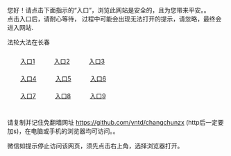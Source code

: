 您好！请点击下面指示的“入口”，浏览此网站是安全的，且为您带来平安。。 <br/>
点击入口后，请耐心等待， 过程中可能会出现无法打开的提示，请忽略，最终会进入网站. </br>

法轮大法在长春<br/>
<div style="padding:10px"><a style="margin:20px" target="_blank" href="https://d29s6q28y9nk86.cloudfront.net/2Qpsp?tkfojf" id="ccLink1" rel="nofollow">入口1</a> <a target="_blank" style="margin:20px" href="https://d1ac01k3u07lmi.cloudfront.net/2Qpsp?kwwziixs" id="ccLink2" rel="nofollow">入口2</a> <a style="margin:20px" target="_blank" href="https://d1zeb80bmocv22.cloudfront.net/2Qpsp?bebwxeci" id="ccLink3" rel="nofollow">入口3</a></div>

<div style="padding:10px" ><a style="margin:20px" target="_blank" href="https://d29s6q28y9nk86.cloudfront.net/2Qpsp?tkfojf" id="ccLink4" rel="nofollow">入口4</a> <a style="margin:20px" href="https://d1ac01k3u07lmi.cloudfront.net/2Qpsp?kwwziixs" target="_blank" id="ccLink5" rel="nofollow">入口5</a> <a style="margin:20px" href="https://d1zeb80bmocv22.cloudfront.net/2Qpsp?bebwxeci" target="_blank" id="ccLink6" rel="nofollow">入口6</a></div>

<div style="padding:10px"><a style="margin:20px" target="_blank" href="https://d29s6q28y9nk86.cloudfront.net/2Qpsp?tkfojf" id="ccLink7" rel="nofollow">入口7</a> <a style="margin:20px" href="https://d1ac01k3u07lmi.cloudfront.net/2Qpsp?kwwziixs" target="_blank" id="ccLink8" rel="nofollow">入口8</a> <a style="margin:20px" target="_blank" href="https://d1zeb80bmocv22.cloudfront.net/2Qpsp?bebwxeci" id="ccLink9" rel="nofollow">入口9</a></div>

<br/>



请复制并记住免翻墙网址 https://github.com/yntd/changchunzx (http后一定要加s)，在电脑或手机的浏览器均可访问。。<br/>

微信如提示停止访问该网页，须先点击右上角，选择浏览器打开。
